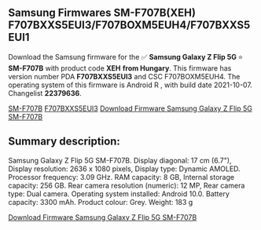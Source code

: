 <h2>Samsung Firmwares SM-F707B(XEH) F707BXXS5EUI3/F707BOXM5EUH4/F707BXXS5EUI1</h2>
Download the Samsung firmware for the ✅ <strong>Samsung Galaxy Z Flip 5G </strong> ⭐ <strong>SM-F707B</strong> with product code <strong>XEH</strong> <strong> from Hungary</strong>. This firmware has version number PDA <strong>F707BXXS5EUI3</strong> and CSC F707BOXM5EUH4. The operating system of this firmware is Android R , with build date 2021-10-07. Changelist <strong>22379636</strong>.


[SM-F707B](https://samfirm.shop/samsung/model/SM-F707B)
[F707BXXS5EUI3](https://samfirm.shop/samsung/pda/F707BXXS5EUI3)
[Download Firmware Samsung Galaxy Z Flip 5G SM-F707B](https://samfirm.shop/samsung/firmware/463710)
<h2>Summary description:</h2>
<p>Samsung Galaxy Z Flip 5G SM-F707B. Display diagonal: 17 cm (6.7"), Display resolution: 2636 x 1080 pixels, Display type: Dynamic AMOLED. Processor frequency: 3.09 GHz. RAM capacity: 8 GB, Internal storage capacity: 256 GB. Rear camera resolution (numeric): 12 MP, Rear camera type: Dual camera. Operating system installed: Android 10.0. Battery capacity: 3300 mAh. Product colour: Grey. Weight: 183 g</p>


[Download Firmware Samsung Galaxy Z Flip 5G SM-F707B](https://samfirm.shop/samsung/firmware/463710)

